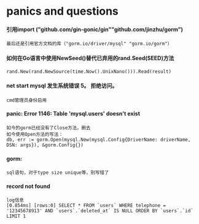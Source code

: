 # panics and questions

#### 引用import ("github.com/gin-gonic/gin""github.com/jinzhu/gorm")
    最后还是引用官方文档的库（"gorm.io/driver/mysql" "gorm.io/gorm"）
#### 如何在Go语言中使用NewSeed()替代已弃用的rand.Seed(SEED)方法
    rand.New(rand.NewSource(time.Now().UnixNano())).Read(result)
#### net start mysql 发生系统错误 5。  拒绝访问。
    cmd管理员身份启用
#### panic: Error 1146: Table 'mysql.users' doesn't exist
    如今的gorm已经没有了Close方法，删去
    如今使用Open方法的写法：
    db, err := gorm.Open(mysql.New(mysql.Config{DriverName: driverName, DSN: args}), &gorm.Config{})
#### gorm:
    sql语句，对于type size unique等，别写错了
#### record not found
    log信息
    [0.854ms] [rows:0] SELECT * FROM `users` WHERE telephone = '12345678913' AND `users`.`deleted_at` IS NULL ORDER BY `users`.`id` LIMIT 1
